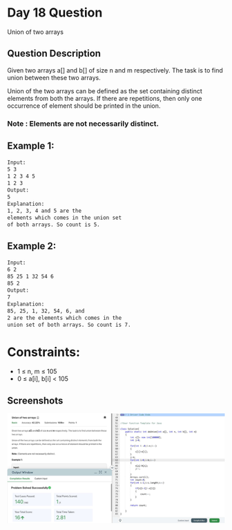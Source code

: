 
# Day 18 Question
Union of two arrays


## Question Description
Given two arrays a[] and b[] of size n and m respectively. The task is to find union between these two arrays.

Union of the two arrays can be defined as the set containing distinct elements from both the arrays. If there are repetitions, then only one occurrence of element should be printed in the union.

### Note : Elements are not necessarily distinct.

## Example 1:


````
Input:
5 3
1 2 3 4 5
1 2 3
Output: 
5
Explanation: 
1, 2, 3, 4 and 5 are the
elements which comes in the union set
of both arrays. So count is 5.

````
## Example 2:
````
Input:
6 2 
85 25 1 32 54 6
85 2 
Output: 
7
Explanation: 
85, 25, 1, 32, 54, 6, and
2 are the elements which comes in the
union set of both arrays. So count is 7.
````







# Constraints:
- 1 ≤ n, m ≤ 105
- 0 ≤ a[i], b[i] < 105



## Screenshots

![Solution Screenshot](/ProgramSS/Solution18.jpg)

